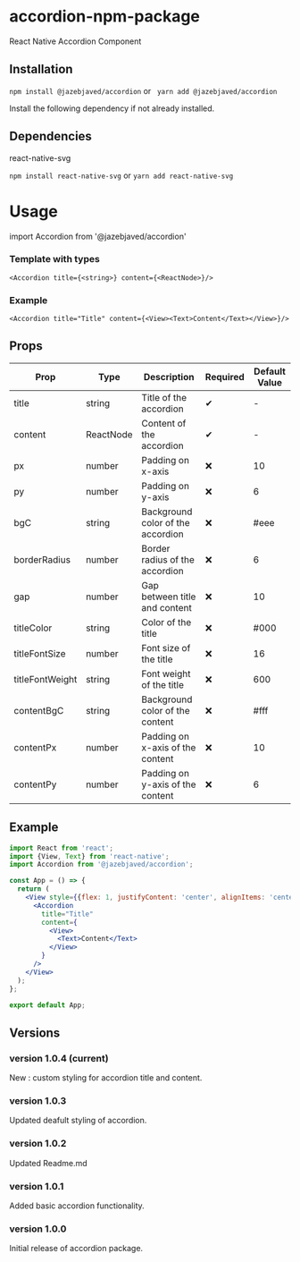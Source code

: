 # accordion-npm-package

React Native Accordion Component

## Installation

`npm install @jazebjaved/accordion`
or
` yarn add @jazebjaved/accordion`

Install the following dependency if not already installed.

## Dependencies

react-native-svg

`npm install react-native-svg`
or
`yarn add react-native-svg`

# Usage

import Accordion from '@jazebjaved/accordion'

### Template with types

`<Accordion title={<string>} content={<ReactNode>}/>`

### Example

`<Accordion title="Title" content={<View><Text>Content</Text></View>}/>`

## Props

| Prop            | Type      | Description                       | Required | Default Value |
| --------------- | --------- | --------------------------------- | -------- | ------------- |
| title           | string    | Title of the accordion            | ✔        | -             |
| content         | ReactNode | Content of the accordion          | ✔        | -             |
| px              | number    | Padding on x-axis                 | ❌       | 10            |
| py              | number    | Padding on y-axis                 | ❌       | 6             |
| bgC             | string    | Background color of the accordion | ❌       | #eee          |
| borderRadius    | number    | Border radius of the accordion    | ❌       | 6             |
| gap             | number    | Gap between title and content     | ❌       | 10            |
| titleColor      | string    | Color of the title                | ❌       | #000          |
| titleFontSize   | number    | Font size of the title            | ❌       | 16            |
| titleFontWeight | string    | Font weight of the title          | ❌       | 600           |
| contentBgC      | string    | Background color of the content   | ❌       | #fff          |
| contentPx       | number    | Padding on x-axis of the content  | ❌       | 10            |
| contentPy       | number    | Padding on y-axis of the content  | ❌       | 6             |

## Example

```jsx
import React from 'react';
import {View, Text} from 'react-native';
import Accordion from '@jazebjaved/accordion';

const App = () => {
  return (
    <View style={{flex: 1, justifyContent: 'center', alignItems: 'center'}}>
      <Accordion
        title="Title"
        content={
          <View>
            <Text>Content</Text>
          </View>
        }
      />
    </View>
  );
};

export default App;
```

## Versions

### version 1.0.4 (current)

New : custom styling for accordion title and content.

### version 1.0.3

Updated deafult styling of accordion.

### version 1.0.2

Updated Readme.md

### version 1.0.1

Added basic accordion functionality.

### version 1.0.0

Initial release of accordion package.

